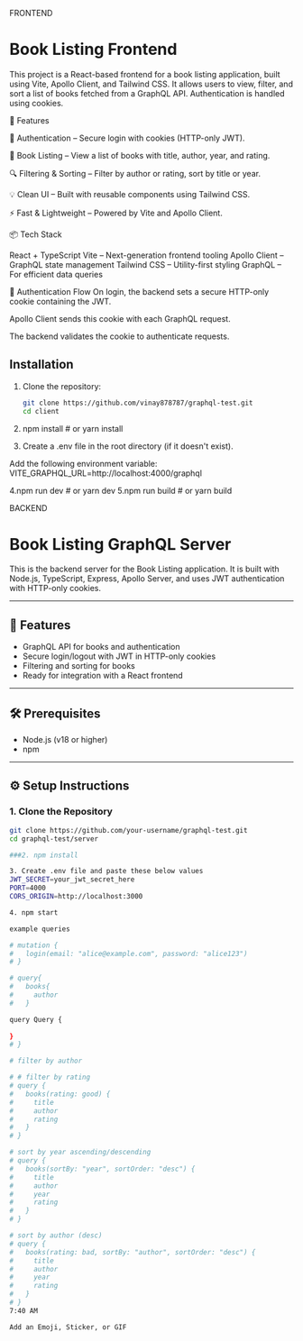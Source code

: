 FRONTEND

# Book Listing Frontend

This project is a React-based frontend for a book listing application, built using Vite, Apollo Client, and Tailwind CSS. It allows users to view, filter, and sort a list of books fetched from a GraphQL API. Authentication is handled using cookies.

🚀 Features

🔐 Authentication – Secure login with cookies (HTTP-only JWT).

📖 Book Listing – View a list of books with title, author, year, and rating.

🔍 Filtering & Sorting – Filter by author or rating, sort by title or year.

💡 Clean UI – Built with reusable components using Tailwind CSS.

⚡ Fast & Lightweight – Powered by Vite and Apollo Client.

📦 Tech Stack

React + TypeScript
Vite – Next-generation frontend tooling
Apollo Client – GraphQL state management
Tailwind CSS – Utility-first styling
GraphQL – For efficient data queries

🔐 Authentication Flow
On login, the backend sets a secure HTTP-only cookie containing the JWT.

Apollo Client sends this cookie with each GraphQL request.

The backend validates the cookie to authenticate requests.

## Installation

1. Clone the repository:

   ```bash
   git clone https://github.com/vinay878787/graphql-test.git
   cd client

2. npm install # or yarn install

3. Create a .env file in the root directory (if it doesn't exist).

Add the following environment variable:
VITE_GRAPHQL_URL=http://localhost:4000/graphql

4.npm run dev # or yarn dev
5.npm run build # or yarn build


BACKEND

# Book Listing GraphQL Server

This is the backend server for the Book Listing application. It is built with Node.js, TypeScript, Express, Apollo Server, and uses JWT authentication with HTTP-only cookies.

---

## 🚀 Features

- GraphQL API for books and authentication
- Secure login/logout with JWT in HTTP-only cookies
- Filtering and sorting for books
- Ready for integration with a React frontend

---

## 🛠️ Prerequisites

- Node.js (v18 or higher)
- npm

---

## ⚙️ Setup Instructions

### 1. Clone the Repository

```bash
git clone https://github.com/your-username/graphql-test.git
cd graphql-test/server

###2. npm install

3. Create .env file and paste these below values
JWT_SECRET=your_jwt_secret_here
PORT=4000
CORS_ORIGIN=http://localhost:3000

4. npm start

example queries

# mutation {
#   login(email: "alice@example.com", password: "alice123")
# }

# query{
#   books{
#     author
#   }

query Query {
  
}
# }

# filter by author

# # filter by rating
# query {
#   books(rating: good) {
#     title
#     author
#     rating
#   }
# }

# sort by year ascending/descending
# query {
#   books(sortBy: "year", sortOrder: "desc") {
#     title
#     author
#     year
#     rating
#   }
# }

# sort by author (desc)
# query {
#   books(rating: bad, sortBy: "author", sortOrder: "desc") {
#     title
#     author
#     year
#     rating
#   }
# }
7:40 AM

Add an Emoji, Sticker, or GIF



